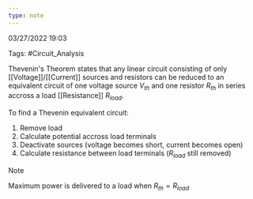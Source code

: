 ```yaml
---
type: note
---
```

03/27/2022 19:03

Tags: #Circuit_Analysis 

Thevenin's Theorem states that any linear circuit consisting of only [[Voltage]]/[[Current]] sources and resistors can be reduced to an equivalent circuit of one voltage source $V_{th}$ and one resistor $R_{th}$ in series accross a load [[Resistance]] $R_{load}$.

To find a Thevenin equivalent circuit:
1. Remove load
2. Calculate potential accross load terminals
3. Deactivate sources (voltage becomes short, current becomes open)
4. Calculate resistance between load terminals ($R_{load}$ still removed)

>[!note]
>Maximum power is delivered to a load when $R_{th}=R_{load}$
